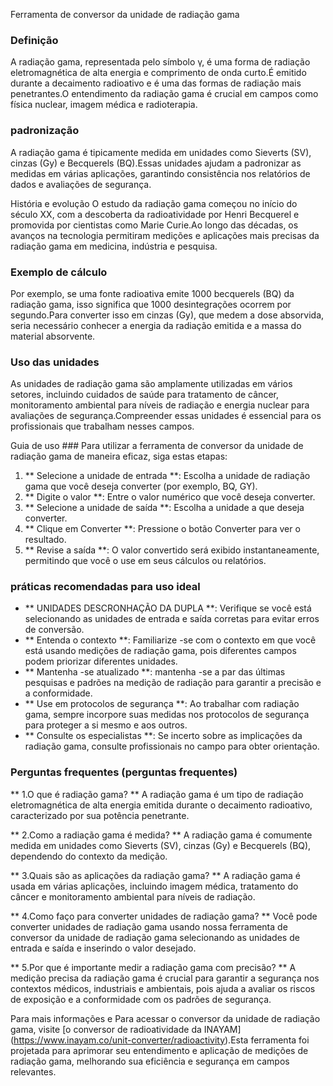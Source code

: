 Ferramenta de conversor da unidade de radiação gama

### Definição
A radiação gama, representada pelo símbolo γ, é uma forma de radiação eletromagnética de alta energia e comprimento de onda curto.É emitido durante a decaimento radioativo e é uma das formas de radiação mais penetrantes.O entendimento da radiação gama é crucial em campos como física nuclear, imagem médica e radioterapia.

### padronização
A radiação gama é tipicamente medida em unidades como Sieverts (SV), cinzas (Gy) e Becquerels (BQ).Essas unidades ajudam a padronizar as medidas em várias aplicações, garantindo consistência nos relatórios de dados e avaliações de segurança.

História e evolução
O estudo da radiação gama começou no início do século XX, com a descoberta da radioatividade por Henri Becquerel e promovida por cientistas como Marie Curie.Ao longo das décadas, os avanços na tecnologia permitiram medições e aplicações mais precisas da radiação gama em medicina, indústria e pesquisa.

### Exemplo de cálculo
Por exemplo, se uma fonte radioativa emite 1000 becquerels (BQ) da radiação gama, isso significa que 1000 desintegrações ocorrem por segundo.Para converter isso em cinzas (Gy), que medem a dose absorvida, seria necessário conhecer a energia da radiação emitida e a massa do material absorvente.

### Uso das unidades
As unidades de radiação gama são amplamente utilizadas em vários setores, incluindo cuidados de saúde para tratamento de câncer, monitoramento ambiental para níveis de radiação e energia nuclear para avaliações de segurança.Compreender essas unidades é essencial para os profissionais que trabalham nesses campos.

Guia de uso ###
Para utilizar a ferramenta de conversor da unidade de radiação gama de maneira eficaz, siga estas etapas:
1. ** Selecione a unidade de entrada **: Escolha a unidade de radiação gama que você deseja converter (por exemplo, BQ, GY).
2. ** Digite o valor **: Entre o valor numérico que você deseja converter.
3. ** Selecione a unidade de saída **: Escolha a unidade a que deseja converter.
4. ** Clique em Converter **: Pressione o botão Converter para ver o resultado.
5. ** Revise a saída **: O valor convertido será exibido instantaneamente, permitindo que você o use em seus cálculos ou relatórios.

### práticas recomendadas para uso ideal
- ** UNIDADES DESCRONHAÇÃO DA DUPLA **: Verifique se você está selecionando as unidades de entrada e saída corretas para evitar erros de conversão.
- ** Entenda o contexto **: Familiarize -se com o contexto em que você está usando medições de radiação gama, pois diferentes campos podem priorizar diferentes unidades.
- ** Mantenha -se atualizado **: mantenha -se a par das últimas pesquisas e padrões na medição de radiação para garantir a precisão e a conformidade.
- ** Use em protocolos de segurança **: Ao trabalhar com radiação gama, sempre incorpore suas medidas nos protocolos de segurança para proteger a si mesmo e aos outros.
- ** Consulte os especialistas **: Se incerto sobre as implicações da radiação gama, consulte profissionais no campo para obter orientação.

### Perguntas frequentes (perguntas frequentes)

** 1.O que é radiação gama? **
A radiação gama é um tipo de radiação eletromagnética de alta energia emitida durante o decaimento radioativo, caracterizado por sua potência penetrante.

** 2.Como a radiação gama é medida? **
A radiação gama é comumente medida em unidades como Sieverts (SV), cinzas (Gy) e Becquerels (BQ), dependendo do contexto da medição.

** 3.Quais são as aplicações da radiação gama? **
A radiação gama é usada em várias aplicações, incluindo imagem médica, tratamento do câncer e monitoramento ambiental para níveis de radiação.

** 4.Como faço para converter unidades de radiação gama? **
Você pode converter unidades de radiação gama usando nossa ferramenta de conversor da unidade de radiação gama selecionando as unidades de entrada e saída e inserindo o valor desejado.

** 5.Por que é importante medir a radiação gama com precisão? **
A medição precisa da radiação gama é crucial para garantir a segurança nos contextos médicos, industriais e ambientais, pois ajuda a avaliar os riscos de exposição e a conformidade com os padrões de segurança.

Para mais informações e Para acessar o conversor da unidade de radiação gama, visite [o conversor de radioatividade da INAYAM] (https://www.inayam.co/unit-converter/radioactivity).Esta ferramenta foi projetada para aprimorar seu entendimento e aplicação de medições de radiação gama, melhorando sua eficiência e segurança em campos relevantes.